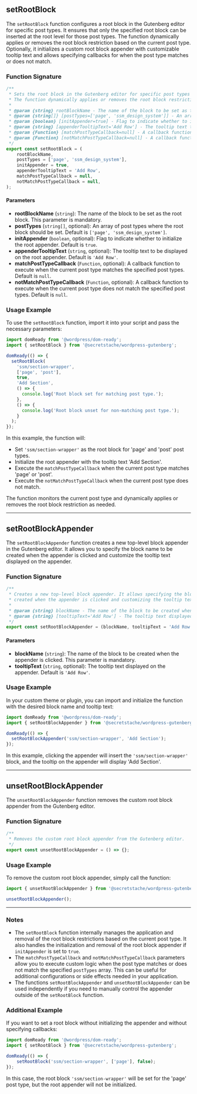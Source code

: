 ## setRootBlock

The `setRootBlock` function configures a root block in the Gutenberg editor for specific post types. It ensures that only the specified root block can be inserted at the root level for those post types. The function dynamically applies or removes the root block restriction based on the current post type. Optionally, it initializes a custom root block appender with customizable tooltip text and allows specifying callbacks for when the post type matches or does not match.

### Function Signature

```javascript
/**
 * Sets the root block in the Gutenberg editor for specific post types and optionally customizes the tooltip text for the root appender.
 * The function dynamically applies or removes the root block restriction based on the current post type.
 *
 * @param {string} rootBlockName - The name of the block to be set as the root block.
 * @param {string[]} [postTypes=['page', 'ssm_design_system']] - An array of post types where the root block should be set.
 * @param {boolean} [initAppender=true] - Flag to indicate whether to initialize the root appender.
 * @param {string} [appenderTooltipText='Add Row'] - The tooltip text to be displayed on the root appender.
 * @param {Function} [matchPostTypeCallback=null] - A callback function to execute when the current post type matches the specified post types.
 * @param {Function} [notMatchPostTypeCallback=null] - A callback function to execute when the current post type does not match the specified post types.
 */
export const setRootBlock = (
    rootBlockName,
    postTypes = ['page', 'ssm_design_system'],
    initAppender = true,
    appenderTooltipText = 'Add Row',
    matchPostTypeCallback = null,
    notMatchPostTypeCallback = null,
);
```

#### Parameters

- **rootBlockName** (`string`): The name of the block to be set as the root block. This parameter is mandatory.
- **postTypes** (`string[]`, optional): An array of post types where the root block should be set. Default is `['page', 'ssm_design_system']`.
- **initAppender** (`boolean`, optional): Flag to indicate whether to initialize the root appender. Default is `true`.
- **appenderTooltipText** (`string`, optional): The tooltip text to be displayed on the root appender. Default is `'Add Row'`.
- **matchPostTypeCallback** (`Function`, optional): A callback function to execute when the current post type matches the specified post types. Default is `null`.
- **notMatchPostTypeCallback** (`Function`, optional): A callback function to execute when the current post type does not match the specified post types. Default is `null`.

### Usage Example

To use the `setRootBlock` function, import it into your script and pass the necessary parameters:

```javascript
import domReady from '@wordpress/dom-ready';
import { setRootBlock } from '@secretstache/wordpress-gutenberg';

domReady(() => {
  setRootBlock(
    'ssm/section-wrapper',
    ['page', 'post'],
    true,
    'Add Section',
    () => {
      console.log('Root block set for matching post type.');
    },
    () => {
      console.log('Root block unset for non-matching post type.');
    }
  );
});
```

In this example, the function will:

- Set `'ssm/section-wrapper'` as the root block for 'page' and 'post' post types.
- Initialize the root appender with the tooltip text 'Add Section'.
- Execute the `matchPostTypeCallback` when the current post type matches 'page' or 'post'.
- Execute the `notMatchPostTypeCallback` when the current post type does not match.

The function monitors the current post type and dynamically applies or removes the root block restriction as needed.

---

## setRootBlockAppender

The `setRootBlockAppender` function creates a new top-level block appender in the Gutenberg editor. It allows you to specify the block name to be created when the appender is clicked and customize the tooltip text displayed on the appender.

### Function Signature

```javascript
/**
 * Creates a new top-level block appender. It allows specifying the block name to be
 * created when the appender is clicked and customizing the tooltip text displayed on the appender.
 *
 * @param {string} blockName - The name of the block to be created when the appender is clicked.
 * @param {string} [tooltipText='Add Row'] - The tooltip text displayed on the appender.
 */
export const setRootBlockAppender = (blockName, tooltipText = 'Add Row');
```

#### Parameters

- **blockName** (`string`): The name of the block to be created when the appender is clicked. This parameter is mandatory.
- **tooltipText** (`string`, optional): The tooltip text displayed on the appender. Default is `'Add Row'`.

### Usage Example

In your custom theme or plugin, you can import and initialize the function with the desired block name and tooltip text:

```javascript
import domReady from '@wordpress/dom-ready';
import { setRootBlockAppender } from '@secretstache/wordpress-gutenberg';

domReady(() => {
  setRootBlockAppender('ssm/section-wrapper', 'Add Section');
});
```

In this example, clicking the appender will insert the `'ssm/section-wrapper'` block, and the tooltip on the appender will display 'Add Section'.

---

## unsetRootBlockAppender

The `unsetRootBlockAppender` function removes the custom root block appender from the Gutenberg editor.

### Function Signature

```javascript
/**
 * Removes the custom root block appender from the Gutenberg editor.
 */
export const unsetRootBlockAppender = () => {};
```

### Usage Example

To remove the custom root block appender, simply call the function:

```javascript
import { unsetRootBlockAppender } from '@secretstache/wordpress-gutenberg';

unsetRootBlockAppender();
```

---

### Notes

- The `setRootBlock` function internally manages the application and removal of the root block restrictions based on the current post type. It also handles the initialization and removal of the root block appender if `initAppender` is set to `true`.
- The `matchPostTypeCallback` and `notMatchPostTypeCallback` parameters allow you to execute custom logic when the post type matches or does not match the specified `postTypes` array. This can be useful for additional configurations or side effects needed in your application.
- The functions `setRootBlockAppender` and `unsetRootBlockAppender` can be used independently if you need to manually control the appender outside of the `setRootBlock` function.

### Additional Example

If you want to set a root block without initializing the appender and without specifying callbacks:

```javascript
import domReady from '@wordpress/dom-ready';
import { setRootBlock } from '@secretstache/wordpress-gutenberg';

domReady(() => {
    setRootBlock('ssm/section-wrapper', ['page'], false);
});
```

In this case, the root block `'ssm/section-wrapper'` will be set for the 'page' post type, but the root appender will not be initialized.
